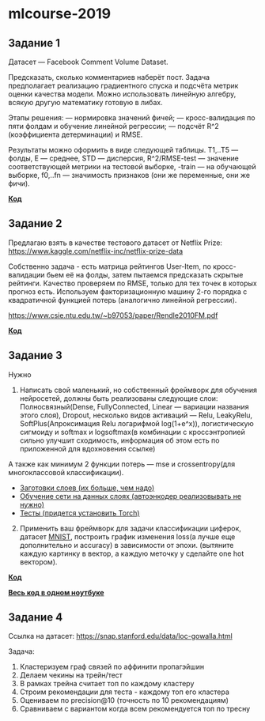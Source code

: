 # mlcourse-2019
## Задание 1
Датасет — Facebook Comment Volume Dataset.

Предсказать, сколько комментариев наберёт пост. Задача предполагает реализацию градиентного спуска и подсчёта метрик оценки качества модели. Можно использовать линейную алгебру, всякую другую математику готовую в либах.

Этапы решения:
— нормировка значений фичей;
— кросс-валидация по пяти фолдам и обучение линейной регрессии;
— подсчёт R^2 (коэффициента детерминации) и RMSE.

Результаты можно оформить в виде следующей таблицы. T1,..T5 — фолды, E — среднее, STD — дисперсия, R^2/RMSE-test — значение соответствующей метрики на тестовой выборке, -train — на обучающей выборке, f0,..fn — значимость признаков (они же переменные, они же фичи).

[**Код** ](Task1.ipynb)

## Задание 2
Предлагаю взять в качестве тестового датасет от Netflix Prize: https://www.kaggle.com/netflix-inc/netflix-prize-data

Собственно задача - есть матрица рейтингов User-Item, по кросс-валидации бьем её на фолды, 
затем пытаемся предсказать скрытые рейтинги. Качество проверяем по RMSE, только для тех точек в которых прогноз есть.
Используем факторизационную машину 2-го порядка с квадратичной функцией потерь (аналогично линейной регрессии).

https://www.csie.ntu.edu.tw/~b97053/paper/Rendle2010FM.pdf

[**Код** ](Task2.ipynb)

## Задание 3

Нужно
1) Написать свой маленький, но собственный фреймворк для обучения нейросетей, должны быть реализованы следующие слои:
Полносвязный(Dense, FullyConnected, Linear — вариации названия этого слоя), Dropout, несколько видов активаций — Relu, LeakyRelu, SoftPlus(Апроксимация Relu логарифмой log(1+e^x)), логистическую сигмоиду и softmax и logsoftmax(в комбинации с кроссэнтропией сильно улучшит сходимость, информация об этом есть по приложенной для вдохновения ссылке)

А также как минимум 2 функции потерь — mse и crossentropy(для многоклассовой классификации).

* [Заготовки слоев (их больше, чем надо)](https://github.com/yandexdataschool/Practical_DL/blob/fall18/_under_construction/homework01/homework_modules.ipynb)
* [Обучение сети на данных слоях (автоэнкодер реализовывать не нужно)](https://github.com/yandexdataschool/Practical_DL/blob/fall18/_under_construction/homework01/homework_main.ipynb)
* [Тесты (придется установить Torch)](https://github.com/yandexdataschool/Practical_DL/blob/fall18/_under_construction/homework01/homework_test_modules.ipynb)

2) Применить ваш фреймворк для задачи классификации циферок, датасет [MNIST](http://yann.lecun.com/exdb/mnist/), построить график изменения loss(а лучше еще дополнительно и accuracy) в зависимости от эпохи. (вытяните каждую картинку в вектор, а каждую меточку y сделайте one hot вектором).

[**Код** ](Task3/)

[**Весь код в одном ноутбуке** ](task3_AIO_with_notes.ipynb)


## Задание 4

Ссылка на датасет: https://snap.stanford.edu/data/loc-gowalla.html

Задача:
1. Кластеризуем граф связей по аффинити пропагэйшин
2. Делаем чекины на трейн/тест
3. В рамках трейна считает топ по каждому кластеру
4. Строим рекомендации для теста - каждому топ его кластера
5. Оцениваем по precision@10 (точность по 10 рекомендациям)
6. Сравниваем с вариантом когда всем рекомендуется топ по тресну

